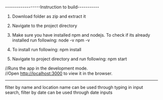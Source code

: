 
------------------Instruction to build-----------

1. Download folder as zip and extract it

2. Navigate to the project directory 

3. Make sure you have installed npm and nodejs. To check if its already installed run following:
node -v
npm -v

4. To install run following: npm install

5. Navigate to project directory and run following:
npm start

//Runs the app in the development mode.<br />
//Open [http://localhost:3000](http://localhost:3000) to view it in the browser.

-----------------------------------------------------------------------

filter by name and location name can be used through typing in input search,
filter by date can be used through date inputs